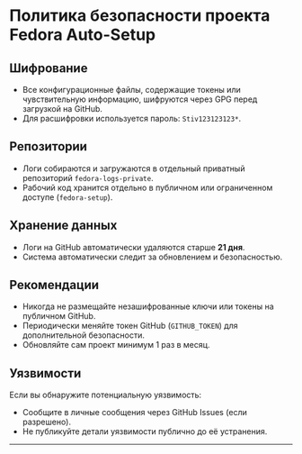 # Политика безопасности проекта Fedora Auto-Setup

## Шифрование

- Все конфигурационные файлы, содержащие токены или чувствительную информацию, шифруются через GPG перед загрузкой на GitHub.
- Для расшифровки используется пароль: `Stiv123123123*`.

## Репозитории

- Логи собираются и загружаются в отдельный приватный репозиторий `fedora-logs-private`.
- Рабочий код хранится отдельно в публичном или ограниченном доступе (`fedora-setup`).

## Хранение данных

- Логи на GitHub автоматически удаляются старше **21 дня**.
- Система автоматически следит за обновлением и безопасностью.

## Рекомендации

- Никогда не размещайте незашифрованные ключи или токены на публичном GitHub.
- Периодически меняйте токен GitHub (`GITHUB_TOKEN`) для дополнительной безопасности.
- Обновляйте сам проект минимум 1 раз в месяц.

## Уязвимости

Если вы обнаружите потенциальную уязвимость:
- Сообщите в личные сообщения через GitHub Issues (если разрешено).
- Не публикуйте детали уязвимости публично до её устранения.

---
